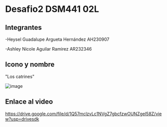 # Desafio2 DSM441 02L

## Integrantes 
-Heysel Guadalupe Argueta Hernández AH230907


-Ashley Nicole Aguilar Ramirez AR232346


## Icono y nombre

"Los catrines" 


![image](https://github.com/user-attachments/assets/c38bc645-ea0e-484e-a1ae-be6283e24c0f)



## Enlace al video 

https://drive.google.com/file/d/1Q57mclzvLc1NVgZ7gbcfzwOUNZgel58Z/view?usp=drivesdk
